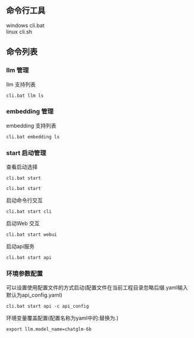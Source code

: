 ## 命令行工具

windows cli.bat  
linux cli.sh

## 命令列表

### llm 管理

llm 支持列表

```shell
cli.bat llm ls
```

### embedding 管理

embedding 支持列表

```shell
cli.bat embedding ls
```

### start 启动管理

查看启动选择
```shell
cli.bat start
```

```shell
cli.bat start
```

启动命令行交互

```shell
cli.bat start cli
```

启动Web 交互

```shell
cli.bat start webui
```

启动api服务

```shell
cli.bat start api 
```
### 环境参数配置

可以设置使用配置文件的方式启动(配置文件在当前工程目录忽略后缀.yaml输入 默认为api_config.yaml)
```shell
cli.bat start api -c api_config
```
环境变量覆盖配置(配置名称为yaml中的:替换为.)
```shell
export llm.model_name=chatglm-6b
```
